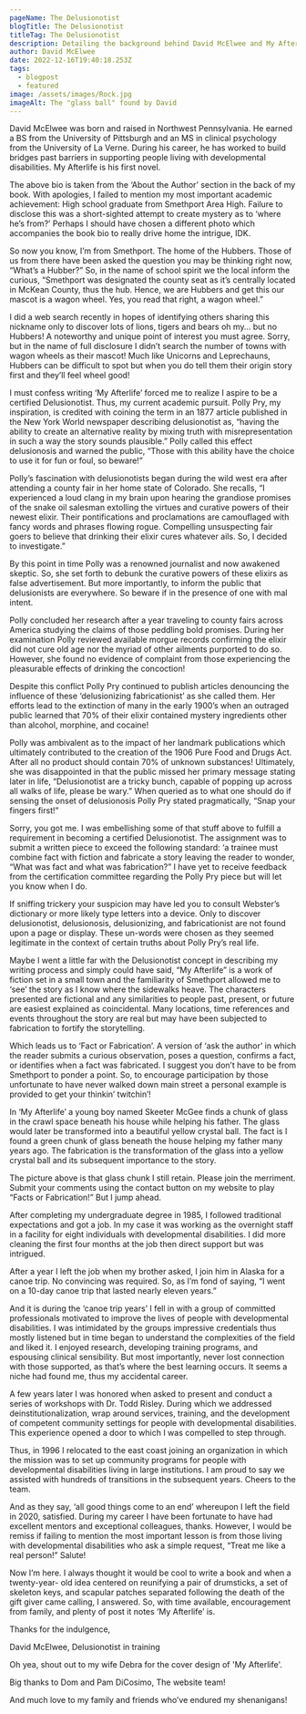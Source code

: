 ```yaml
---
pageName: The Delusionotist
blogTitle: The Delusionotist
titleTag: The Delusionotist
description: Detailing the background behind David McElwee and My Afterlife.
author: David McElwee
date: 2022-12-16T19:40:18.253Z
tags:
  - blogpost
  - featured
image: /assets/images/Rock.jpg
imageAlt: The "glass ball" found by David
---
```

David McElwee was born and raised in Northwest Pennsylvania. He earned a BS from
the University of Pittsburgh and an MS in clinical psychology from the University of La
Verne. During his career, he has worked to build bridges past barriers in supporting
people living with developmental disabilities. My Afterlife is his first novel.

The above bio is taken from the ‘About the Author’ section in the back of my book.
With apologies, I failed to mention my most important academic achievement: High
school graduate from Smethport Area High. Failure to disclose this was a short-sighted
attempt to create mystery as to ‘where he’s from?’ Perhaps I should have chosen a
different photo which accompanies the book bio to really drive home the intrigue, IDK.

So now you know, I’m from Smethport. The home of the Hubbers. Those of us from
there have been asked the question you may be thinking right now, “What’s a Hubber?”
So, in the name of school spirit we the local inform the curious, “Smethport was
designated the county seat as it’s centrally located in McKean County, thus the hub.
Hence, we are Hubbers and get this our mascot is a wagon wheel. Yes, you read that
right, a wagon wheel.”

I did a web search recently in hopes of identifying others sharing this nickname only to
discover lots of lions, tigers and bears oh my… but no Hubbers! A noteworthy and
unique point of interest you must agree. Sorry, but in the name of full disclosure I didn’t
search the number of towns with wagon wheels as their mascot! Much like Unicorns
and Leprechauns, Hubbers can be difficult to spot but when you do tell them their origin
story first and they’ll feel wheel good!

I must confess writing ‘My Afterlife’ forced me to realize I aspire to be a certified
Delusionotist. Thus, my current academic pursuit. Polly Pry, my inspiration, is credited
with coining the term in an 1877 article published in the New York World newspaper
describing delusionotist as, “having the ability to create an alternative reality by mixing
truth with misrepresentation in such a way the story sounds plausible.” Polly called this
effect delusionosis and warned the public, “Those with this ability have the choice to use
it for fun or foul, so beware!”

Polly’s fascination with delusionotists began during the wild west era after attending a
county fair in her home state of Colorado. She recalls, “I experienced a loud clang in my
brain upon hearing the grandiose promises of the snake oil salesman extolling the
virtues and curative powers of their newest elixir. Their pontifications and proclamations
are camouflaged with fancy words and phrases flowing rogue. Compelling unsuspecting
fair goers to believe that drinking their elixir cures whatever ails. So, I decided to
investigate.”

By this point in time Polly was a renowned journalist and now awakened
skeptic. So, she set forth to debunk the curative powers of these elixirs as false
advertisement. But more importantly, to inform the public that delusionists are
everywhere. So beware if in the presence of one with mal intent. 

Polly concluded her research after a year traveling to county fairs across America 
studying the claims of those peddling bold promises. During her examination Polly
reviewed available morgue records confirming the elixir did not cure old age nor the
myriad of other ailments purported to do so. However, she found no evidence of
complaint from those experiencing the pleasurable effects of drinking the concoction!

Despite this conflict Polly Pry continued to publish articles denouncing the influence of
these ‘delusionizing fabricationist’ as she called them. Her efforts lead to the extinction
of many in the early 1900’s when an outraged public learned that 70% of their elixir
contained mystery ingredients other than alcohol, morphine, and cocaine!

Polly was ambivalent as to the impact of her landmark publications which ultimately
contributed to the creation of the 1906 Pure Food and Drugs Act. After all no product
should contain 70% of unknown substances! Ultimately, she was disappointed in that
the public missed her primary message stating later in life, “Delusionotist are a tricky
bunch, capable of popping up across all walks of life, please be wary.” When queried as
to what one should do if sensing the onset of delusionosis Polly Pry stated
pragmatically, “Snap your fingers first!”

Sorry, you got me. I was embellishing some of that stuff above to fulfill a requirement in
becoming a certified Delusionotist. The assignment was to submit a written piece to
exceed the following standard: ‘a trainee must combine fact with fiction and fabricate a
story leaving the reader to wonder, “What was fact and what was fabrication?” I have
yet to receive feedback from the certification committee regarding the Polly Pry piece
but will let you know when I do.

If sniffing trickery your suspicion may have led you to consult Webster’s dictionary or
more likely type letters into a device. Only to discover delusionotist, delusionosis,
delusionizing, and fabricationist are not found upon a page or display. These un-words
were chosen as they seemed legitimate in the context of certain truths about Polly Pry’s
real life.

Maybe I went a little far with the Delusionotist concept in describing my writing process
and simply could have said, “My Afterlife” is a work of fiction set in a small town and the
familiarity of Smethport allowed me to ‘see’ the story as I know where the sidewalks
heave. The characters presented are fictional and any similarities to people past,
present, or future are easiest explained as coincidental. Many locations, time references
and events throughout the story are real but may have been subjected to fabrication to
fortify the storytelling.

Which leads us to ‘Fact or Fabrication’. A version of ‘ask the author’ in which the reader
submits a curious observation, poses a question, confirms a fact, or identifies when a
fact was fabricated. I suggest you don’t have to be from Smethport to ponder a point.
So, to encourage participation by those unfortunate to have never walked down main
street a personal example is provided to get your thinkin’ twitchin’! 

In ‘My Afterlife’ a young boy named Skeeter McGee finds a chunk of glass in the crawl
space beneath his house while helping his father. The glass would later be transformed
into a beautiful yellow crystal ball. The fact is I found a green chunk of glass beneath the
house helping my father many years ago. The fabrication is the transformation of the
glass into a yellow crystal ball and its subsequent importance to the story.

The picture above is that glass chunk I still retain. Please join the merriment. Submit
your comments using the contact button on my website to play “Facts or Fabrication!”
But I jump ahead. 

After completing my undergraduate degree in 1985, I followed traditional expectations
and got a job. In my case it was working as the overnight staff in a facility for eight
individuals with developmental disabilities. I did more cleaning the first four months at
the job then direct support but was intrigued.

After a year I left the job when my brother asked, I join him in Alaska for a canoe trip. No
convincing was required. So, as I’m fond of saying, “I went on a 10-day canoe trip that
lasted nearly eleven years.”

And it is during the ‘canoe trip years’ I fell in with a group of committed professionals
motivated to improve the lives of people with developmental disabilities. I was
intimidated by the groups impressive credentials thus mostly listened but in time began
to understand the complexities of the field and liked it. I enjoyed research, developing
training programs, and espousing clinical sensibility. But most importantly, never lost
connection with those supported, as that’s where the best learning occurs. It seems a
niche had found me, thus my accidental career.

A few years later I was honored when asked to present and conduct a series of
workshops with Dr. Todd Risley. During which we addressed deinstitutionalization, wrap
around services, training, and the development of competent community settings for
people with developmental disabilities. This experience opened a door to which I was
compelled to step through. 

Thus, in 1996 I relocated to the east coast joining an organization in which the mission
was to set up community programs for people with developmental disabilities living in large institutions. I am proud to say we assisted with hundreds of transitions in the subsequent years. Cheers to the team.

And as they say, ‘all good things come to an end’ whereupon I left the field in 2020,
satisfied. During my career I have been fortunate to have had excellent mentors and
exceptional colleagues, thanks. However, I would be remiss if failing to mention the
most important lesson is from those living with developmental disabilities who ask a simple request, “Treat me like a real person!” Salute!

Now I’m here. I always thought it would be cool to write a book and when a twenty-year-
old idea centered on reunifying a pair of drumsticks, a set of skeleton keys, and
scapular patches separated following the death of the gift giver came calling, I
answered. So, with time available, encouragement from family, and plenty of post it
notes ‘My Afterlife’ is.

Thanks for the indulgence,

David McElwee, Delusionotist in training

Oh yea, shout out to my wife Debra for the cover design of 'My Afterlife'.

Big thanks to Dom and Pam DiCosimo, The website team!

And much love to my family and friends who’ve endured my shenanigans!